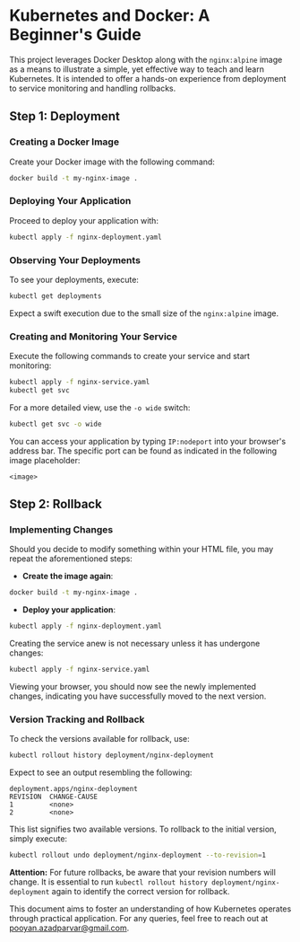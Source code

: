 # Kubernetes and Docker: A Beginner's Guide

This project leverages Docker Desktop along with the `nginx:alpine` image as a means to illustrate a simple, yet effective way to teach and learn Kubernetes. It is intended to offer a hands-on experience from deployment to service monitoring and handling rollbacks.

## Step 1: Deployment

### Creating a Docker Image

Create your Docker image with the following command:

```bash
docker build -t my-nginx-image .
```

### Deploying Your Application

Proceed to deploy your application with:

```bash
kubectl apply -f nginx-deployment.yaml
```

### Observing Your Deployments

To see your deployments, execute:

```bash
kubectl get deployments
```

Expect a swift execution due to the small size of the `nginx:alpine` image.

### Creating and Monitoring Your Service

Execute the following commands to create your service and start monitoring:

```bash
kubectl apply -f nginx-service.yaml
kubectl get svc
```

For a more detailed view, use the `-o wide` switch:

```bash
kubectl get svc -o wide
```

You can access your application by typing `IP:nodeport` into your browser's address bar. The specific port can be found as indicated in the following image placeholder:

`<image>`

## Step 2: Rollback

### Implementing Changes

Should you decide to modify something within your HTML file, you may repeat the aforementioned steps:

- **Create the image again**:

```bash
docker build -t my-nginx-image .
```

- **Deploy your application**:

```bash
kubectl apply -f nginx-deployment.yaml
```

Creating the service anew is not necessary unless it has undergone changes:

```bash
kubectl apply -f nginx-service.yaml
```

Viewing your browser, you should now see the newly implemented changes, indicating you have successfully moved to the next version.

### Version Tracking and Rollback

To check the versions available for rollback, use:

```bash
kubectl rollout history deployment/nginx-deployment
```

Expect to see an output resembling the following:

```
deployment.apps/nginx-deployment
REVISION  CHANGE-CAUSE
1         <none>
2         <none>
```

This list signifies two available versions. To rollback to the initial version, simply execute:

```bash
kubectl rollout undo deployment/nginx-deployment --to-revision=1
```

**Attention:** For future rollbacks, be aware that your revision numbers will change. It is essential to run `kubectl rollout history deployment/nginx-deployment` again to identify the correct version for rollback.

This document aims to foster an understanding of how Kubernetes operates through practical application. For any queries, feel free to reach out at pooyan.azadparvar@gmail.com.
